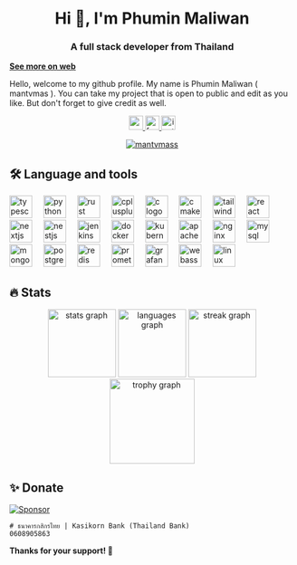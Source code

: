 <h1 align="center">Hi 👋, I'm Phumin Maliwan</h1>
<h3 align="center">A full stack developer from Thailand</h3>

**[See more on web](https://mantvmass.github.io/mantvmass/)**
<p>
Hello, welcome to my github profile.  
My name is Phumin Maliwan ( mantvmas ).  
You can take my project that is open to public and edit as you like.  
But don't forget to give credit as well.  
</p>


<p align="center">
    <a href="https://www.youtube.com/@mantvmass" target="_blank">
      <img src="https://img.shields.io/static/v1?message=Youtube&logo=youtube&label=&color=FF0000&logoColor=white&labelColor=&style=for-the-badge" height="25" alt="youtube logo"  />
    </a>
    <a href="https://www.facebook.com/PhuminMaliwan" target="_blank">
        <img src="https://img.shields.io/static/v1?message=Facebook&logo=facebook&label=&color=1877F2&logoColor=white&labelColor=&style=for-the-badge" height="25" alt="facebook logo"  />
    </a>
    <a href="https://www.instagram.com/mantvmass" target="_blank">
        <img src="https://img.shields.io/static/v1?message=Instagram&logo=instagram&label=&color=E4405F&logoColor=white&labelColor=&style=for-the-badge" height="25" alt="instagram logo"  />
    </a>
</p>

<p align="center">
    <a href="#">
        <img src="https://komarev.com/ghpvc/?username=mantvmass&label=visitors&color=0e75b6&style=flat" alt="mantvmass"/>
    </a>
</p>


<h2>🛠 Language and tools</h2>

<div align="left">
    <img src="https://skillicons.dev/icons?i=ts" height="40" alt="typescript logo"  />
    <img width="12" />
    <img src="https://skillicons.dev/icons?i=py" height="40" alt="python logo"  />
    <img width="12" />
    <img src="https://skillicons.dev/icons?i=rust" height="40" alt="rust logo"  />
    <img width="12" />
    <img src="https://skillicons.dev/icons?i=cpp" height="40" alt="cplusplus logo"  />
    <img width="12" />
    <img src="https://skillicons.dev/icons?i=c" height="40" alt="c logo"  />
    <img width="12" />
    <img src="https://skillicons.dev/icons?i=cmake" height="40" alt="cmake logo"  />
    <img width="12" />
    <img src="https://skillicons.dev/icons?i=tailwind" height="40" alt="tailwindcss logo"  />
    <img width="12" />
    <img src="https://skillicons.dev/icons?i=react" height="40" alt="react logo"  />
    <img width="12" />
    <img src="https://skillicons.dev/icons?i=nextjs" height="40" alt="nextjs logo"  />
    <img width="12" />
    <img src="https://skillicons.dev/icons?i=nestjs" height="40" alt="nestjs logo"  />
    <img width="12" />
    <img src="https://skillicons.dev/icons?i=jenkins" height="40" alt="jenkins logo"  />
    <img width="12" />
    <img src="https://skillicons.dev/icons?i=docker" height="40" alt="docker logo"  />
    <img width="12" />
    <img src="https://skillicons.dev/icons?i=kubernetes" height="40" alt="kubernetes logo"  />
    <img width="12" />
    <img src="https://skillicons.dev/icons?i=kafka" height="40" alt="apachekafka logo"  />
    <img width="12" />
    <img src="https://skillicons.dev/icons?i=nginx" height="40" alt="nginx logo"  />
    <img width="12" />
    <img src="https://skillicons.dev/icons?i=mysql" height="40" alt="mysql logo"  />
    <img width="12" />
    <img src="https://skillicons.dev/icons?i=mongodb" height="40" alt="mongodb logo"  />
    <img width="12" />
    <img src="https://skillicons.dev/icons?i=postgres" height="40" alt="postgresql logo"  />
    <img width="12" />
    <img src="https://skillicons.dev/icons?i=redis" height="40" alt="redis logo"  />
    <img width="12" />
    <img src="https://skillicons.dev/icons?i=prometheus" height="40" alt="prometheus logo"  />
    <img width="12" />
    <img src="https://skillicons.dev/icons?i=grafana" height="40" alt="grafana logo"  />
    <img width="12" />
    <img src="https://skillicons.dev/icons?i=wasm" height="40" alt="webassembly logo"  />
    <img width="12" />
    <img src="https://skillicons.dev/icons?i=linux" height="40" alt="linux logo"  />
</div>

<h2>🔥 Stats</h2>
<div align="center">
    <!-- &cache=... ใส่เอาไว้เมื่อต้องการอัพเดท stats เพราะ github มันจะ cache รูปไว้ -->
    <img src="https://github-readme-stats.vercel.app/api?username=mantvmass&hide_title=false&hide_rank=false&show_icons=true&include_all_commits=true&count_private=true&disable_animations=false&theme=dracula&locale=en&hide_border=false&order=1&cache=1" height="120" alt="stats graph"  />
    <img src="https://github-readme-stats.vercel.app/api/top-langs?username=mantvmass&locale=en&hide_title=false&layout=compact&card_width=320&langs_count=5&theme=dracula&hide_border=false&order=2&cache=1" height="120" alt="languages graph"  />
    <img src="https://streak-stats.demolab.com?user=mantvmass&locale=en&mode=daily&theme=dracula&hide_border=false&border_radius=5&order=3&cache=1" height="120" alt="streak graph"  />
    <img src="https://github-profile-trophy.vercel.app?username=mantvmass&theme=dracula&column=-1&row=1&margin-w=8&margin-h=8&no-bg=false&no-frame=false&order=4&cache=1" height="150" alt="trophy graph"  />
</div>


<h2>✨ Donate</h2>
<p>
    <a href="https://github.com/sponsors/mantvmass">
        <img src="https://img.shields.io/badge/Sponsor-GitHub-b60abf.svg" alt="Sponsor"/>
    </a>
</p>

```shell
# ธนาคารกสิกรไทย | Kasikorn Bank (Thailand Bank)
0608905863
```
**Thanks for your support! 🎉**